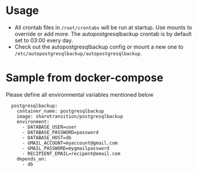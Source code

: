 # Usage

- All crontab files in `/root/crontabs` will be run at startup. Use mounts to override or add more. The autopostgresqlbackup crontab is by default set to 03:00 every day.
- Check out the autopostgresqlbackup config or mount a new one to `/etc/autopostgresqlbackup/autopostgresqlbackup`.

# Sample from docker-compose

Please define all environmental variables mentioned below

```
  postgresqlbackup:
    container_name: postgresqlbackup
    image: sharetransition/postgresqlbackup
    environment:
      - DATABASE_USER=user
      - DATABASE_PASSWORD=password
      - DATABASE_HOST=db
      - GMAIL_ACCOUNT=myaccount@gmail.com
      - GMAIL_PASSWORD=mygmailpassword
      - RECIPIENT_EMAIL=recipent@email.com
    depends_on:
      - db
```
